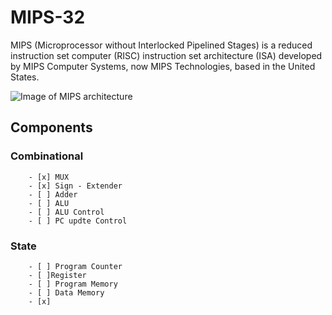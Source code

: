 # MIPS-32

MIPS (Microprocessor without Interlocked Pipelined Stages) is a reduced instruction set computer (RISC) instruction set architecture (ISA) developed by MIPS Computer Systems, now MIPS Technologies, based in the United States.

![Image of MIPS architecture](https://i.imgur.com/6R3Xz.png)

## Components
###   Combinational
        - [x] MUX
        - [x] Sign - Extender
        - [ ] Adder
        - [ ] ALU
        - [ ] ALU Control
        - [ ] PC updte Control

 ###  State
        - [ ] Program Counter
        - [ ]Register
        - [ ] Program Memory 
        - [ ] Data Memory
        - [x]
